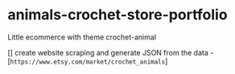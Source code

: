 # animals-crochet-store-portfolio
Little ecommerce with theme crochet-animal

[] create website scraping and generate JSON from the data - [`https://www.etsy.com/market/crochet_animals`]
